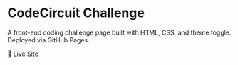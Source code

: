 # CodeCircuit Challenge

A front-end coding challenge page built with HTML, CSS, and theme toggle. Deployed via GitHub Pages.

🔗 [Live Site](https://Ghanshyam9075-afk.github.io/codecircuit-site/)
